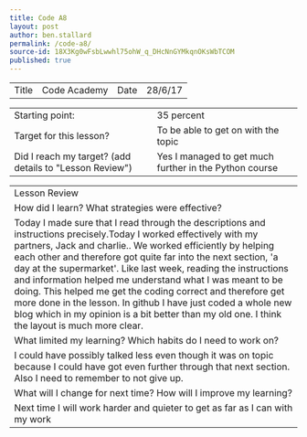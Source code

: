 ```yaml
---
title: Code A8
layout: post
author: ben.stallard
permalink: /code-a8/
source-id: 18X3Kg0wFsbLwwhl75ohW_q_DHcNnGYMkqnOKsWbTCOM
published: true
---
```

<table>
  <tr>
    <td>Title</td>
    <td>Code Academy</td>
    <td>Date</td>
    <td>28/6/17</td>
  </tr>
</table>


<table>
  <tr>
    <td>Starting point:</td>
    <td>35 percent</td>
  </tr>
  <tr>
    <td>Target for this lesson?</td>
    <td>To be  able to get on with the topic</td>
  </tr>
  <tr>
    <td>Did I reach my target? 
(add details to "Lesson Review")</td>
    <td> Yes I managed to get much further in the Python course</td>
  </tr>
</table>


<table>
  <tr>
    <td>Lesson Review</td>
  </tr>
  <tr>
    <td>How did I learn? What strategies were effective? </td>
  </tr>
  <tr>
    <td>Today I made sure that I read through the descriptions and instructions precisely.Today I worked effectively with my partners, Jack and charlie.. We worked efficiently by helping each other and therefore got quite far into the next section, 'a day at the supermarket'. Like last week, reading the instructions and information helped me understand what I was meant to be doing. This helped me get the coding correct and therefore get more done in the lesson.
In github I have just coded a whole new blog which in my opinion is a bit better than my old one. I think the layout is much more clear.


</td>
  </tr>
  <tr>
    <td>What limited my learning? Which habits do I need to work on? </td>
  </tr>
  <tr>
    <td>I could have possibly talked less even though it was on topic because I could have got even further through that next section. Also I need to remember to not give up.
</td>
  </tr>
  <tr>
    <td>What will I change for next time? How will I improve my learning?</td>
  </tr>
  <tr>
    <td>Next time I will work harder and quieter to get as far as I can with my work</td>
  </tr>
</table>


